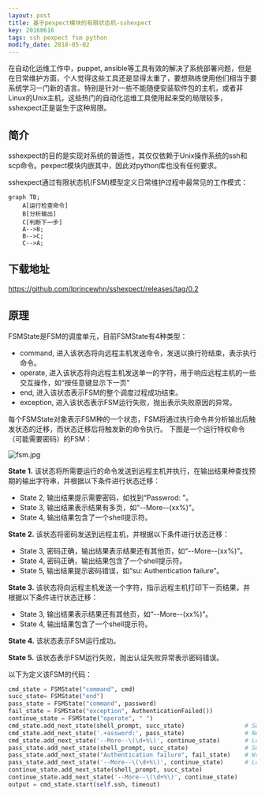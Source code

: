 ```yaml
---
layout: post
title: 基于pexpect模块的有限状态机-sshexpect
key: 20160616
tags: ssh pexpect fsm python
modify_date: 2018-05-02
---
```


在自动化运维工作中，puppet, ansible等工具有效的解决了系统部署问题，但是在日常维护方面，个人觉得这些工具还是显得太重了，要想熟练使用他们相当于要系统学习一门新的语言。特别是针对一些不能随便安装软件包的主机，或者非Linux的Unix主机，这些热门的自动化运维工具使用起来受的局限较多，sshexpect正是诞生于这种局限。

<!--more-->

## 简介

sshexpect的目的是实现对系统的普适性，其仅仅依赖于Unix操作系统的ssh和scp命令。pexpect模块内嵌其中，因此对python库也没有任何要求。

sshexpect通过有限状态机(FSM)模型定义日常维护过程中最常见的工作模式：

```mermaid
graph TB;
    A[运行检查命令]
    B[分析输出]
    C[判断下一步]
    A-->B;
    B-->C;
    C-->A;
```

## 下载地址

https://github.com/lprincewhn/sshexpect/releases/tag/0.2

## 原理

FSMState是FSM的调度单元，目前FSMState有4种类型：
- command, 进入该状态将向远程主机发送命令，发送以换行符结束，表示执行命令。
- operate, 进入该状态将向远程主机发送单一的字符，用于响应远程主机的一些交互操作，如“按任意键显示下一页”
- end, 进入该状态表示FSM的整个调度过程成功结束。
- exception, 进入该状态表示FSM运行失败，抛出表示失败原因的异常。

每个FSMState对象表示FSM种的一个状态，FSM将通过执行命令并分析输出后触发状态的迁移，而状态迁移后将触发新的命令执行。
下图是一个运行特权命令（可能需要密码）的FSM：

![fsm.jpg](http://o7gg8x7fi.bkt.clouddn.com/fsm.jpg)

**State 1.** 该状态将所需要运行的命令发送到远程主机并执行，在输出结果种查找预期的输出字符串，并根据以下条件进行状态迁移：
  - State 2, 输出结果提示需要密码，如找到“Passwrod: ”。
  - State 3, 输出结果表示结果有多页，如“--More--(xx%)”。
  - State 4, 输出结果包含了一个shell提示符。

**State 2.** 该状态将密码发送到远程主机，并根据以下条件进行状态迁移：
  - State 3, 密码正确，输出结果表示结果还有其他页，如“--More--(xx%)”。
  - State 4, 密码正确，输出结果包含了一个shell提示符。
  - State 5, 输出结果提示密码错误，如“su: Authentication failure”。

**State 3.** 该状态将向远程主机发送一个字符，指示远程主机打印下一页结果，并根据以下条件进行状态迁移：
  - State 3, 输出结果表示结果还有其他页，如“--More--(xx%)”。
  - State 4, 输出结果包含了一个shell提示符。

**State 4.** 该状态表示FSM运行成功。

**State 5.** 该状态表示FSM运行失败，抛出认证失败异常表示密码错误。

以下为定义该FSM的代码：

``` python
cmd_state = FSMState("command", cmd)
succ_state= FSMState("end")
pass_state = FSMState("command", password)
fail_state = FSMState("exception", AuthenticationFailed())
continue_state = FSMState("operate", " ")
cmd_state.add_next_state(shell_prompt, succ_state)                 # Success directly
cmd_state.add_next_state('.+assword:', pass_state)                 # Need password
cmd_state.add_next_state('--More--\(\d+%\)', continue_state)       # Long output
pass_state.add_next_state(shell_prompt, succ_state)                # Success directly
pass_state.add_next_state("Authentication failure", fail_state)    # Wrong password
pass_state.add_next_state('--More--\(\d+%\)', continue_state)      # Long output
continue_state.add_next_state(shell_prompt, succ_state)
continue_state.add_next_state('--More--\(\d+%\)', continue_state)
output = cmd_state.start(self.ssh, timeout)
```
